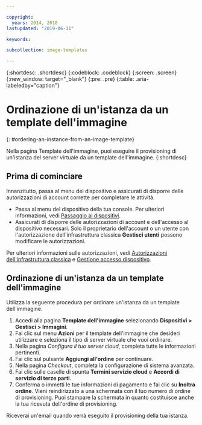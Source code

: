```yaml
---

copyright:
  years: 2014, 2018
lastupdated: "2019-06-11"

keywords:

subcollection: image-templates

---
```


{:shortdesc: .shortdesc}
{:codeblock: .codeblock}
{:screen: .screen}
{:new_window: target="_blank"}
{:pre: .pre}
{:table: .aria-labeledby="caption"}


# Ordinazione di un'istanza da un template dell'immagine
{: #ordering-an-instance-from-an-image-template}

Nella pagina Template dell'immagine, puoi eseguire il provisioning di un'istanza del server virtuale da un template dell'immagine.
{:shortdesc}

## Prima di cominciare
Innanzitutto, passa al menu del dispositivo e assicurati di disporre delle autorizzazioni di account corrette per completare le attività.

* Passa al menu del dispositivo della tua console. Per ulteriori informazioni, vedi [Passaggio ai dispositivi](/docs/infrastructure/image-templates?topic=virtual-servers-navigating-devices).
* Assicurati di disporre delle autorizzazioni di account e dell'accesso al dispositivo necessari. Solo il proprietario dell'account o un utente con l'autorizzazione dell'infrastruttura classica **Gestisci utenti** possono modificare le autorizzazioni.

Per ulteriori informazioni sulle autorizzazioni, vedi [Autorizzazioni dell'infrastruttura classica](/docs/iam?topic=iam-infrapermission#infrapermission) e [Gestione accesso dispositivo](/docs/vsi?topic=virtual-servers-managing-device-access).

## Ordinazione di un'istanza da un template dell'immagine

Utilizza la seguente procedura per ordinare un'istanza da un template dell'immagine.

1. Accedi alla pagina **Template dell'immagine** selezionando **Dispositivi > Gestisci > Immagini**.
2. Fai clic sul menu **Azioni** per il template dell'immagine che desideri utilizzare e seleziona il tipo di server virtuale che vuoi ordinare.
3. Nella pagina _Configura il tuo server cloud_, completa tutte le informazioni pertinenti.
4. Fai clic sul pulsante **Aggiungi all'ordine** per continuare.
5. Nella pagina _Checkout_, completa la configurazione di sistema avanzata.
6. Fai clic sulle caselle di spunta **Termini servizio cloud** e **Accordi di servizio di terze parti**.
7. Conferma o immetti le tue informazioni di pagamento e fai clic su **Inoltra ordine**. Vieni reindirizzato a una schermata con il tuo numero di ordine di provisioning. Puoi stampare la schermata in quanto costituisce anche la tua ricevuta dell'ordine di provisioning.

Riceverai un'email quando verrà eseguito il provisioning della tua istanza.
